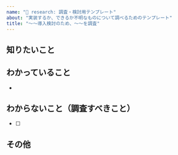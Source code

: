```yaml
---
name: "🔎 research: 調査・検討用テンプレート"
about: "実装するか、できるか不明なものについて調べるためのテンプレート"
title: "〜〜導入検討のため、〜〜を調査"
---
```


## 知りたいこと
<!-- Labelを自動で登録する方法 -->

## わかっていること
<!-- GitHubActionsで使えるらしい -->
- 

## わからないこと（調査すべきこと）
- [ ] 

## その他